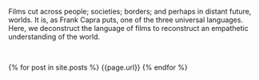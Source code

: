 Films cut across people; societies; borders; and perhaps in distant future, worlds. It is, as Frank Capra puts, one of the three universal languages. Here, we deconstruct the language of films to reconstruct an empathetic understanding of the world.

<br>

{% for post in site.posts %}
{{page.url}}
{% endfor %}

<br>
